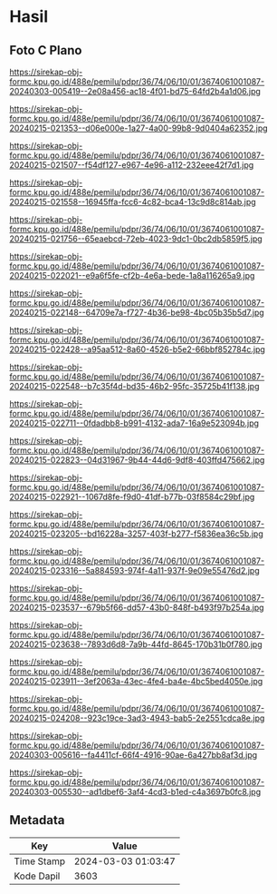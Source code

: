# Hasil

## Foto C Plano

https://sirekap-obj-formc.kpu.go.id/488e/pemilu/pdpr/36/74/06/10/01/3674061001087-20240303-005419--2e08a456-ac18-4f01-bd75-64fd2b4a1d06.jpg

https://sirekap-obj-formc.kpu.go.id/488e/pemilu/pdpr/36/74/06/10/01/3674061001087-20240215-021353--d06e000e-1a27-4a00-99b8-9d0404a62352.jpg

https://sirekap-obj-formc.kpu.go.id/488e/pemilu/pdpr/36/74/06/10/01/3674061001087-20240215-021507--f54df127-e967-4e96-a112-232eee42f7d1.jpg

https://sirekap-obj-formc.kpu.go.id/488e/pemilu/pdpr/36/74/06/10/01/3674061001087-20240215-021558--16945ffa-fcc6-4c82-bca4-13c9d8c814ab.jpg

https://sirekap-obj-formc.kpu.go.id/488e/pemilu/pdpr/36/74/06/10/01/3674061001087-20240215-021756--65eaebcd-72eb-4023-9dc1-0bc2db5859f5.jpg

https://sirekap-obj-formc.kpu.go.id/488e/pemilu/pdpr/36/74/06/10/01/3674061001087-20240215-022021--e9a6f5fe-cf2b-4e6a-bede-1a8a116265a9.jpg

https://sirekap-obj-formc.kpu.go.id/488e/pemilu/pdpr/36/74/06/10/01/3674061001087-20240215-022148--64709e7a-f727-4b36-be98-4bc05b35b5d7.jpg

https://sirekap-obj-formc.kpu.go.id/488e/pemilu/pdpr/36/74/06/10/01/3674061001087-20240215-022428--a95aa512-8a60-4526-b5e2-66bbf852784c.jpg

https://sirekap-obj-formc.kpu.go.id/488e/pemilu/pdpr/36/74/06/10/01/3674061001087-20240215-022548--b7c35f4d-bd35-46b2-95fc-35725b41f138.jpg

https://sirekap-obj-formc.kpu.go.id/488e/pemilu/pdpr/36/74/06/10/01/3674061001087-20240215-022711--0fdadbb8-b991-4132-ada7-16a9e523094b.jpg

https://sirekap-obj-formc.kpu.go.id/488e/pemilu/pdpr/36/74/06/10/01/3674061001087-20240215-022823--04d31967-9b44-44d6-9df8-403ffd475662.jpg

https://sirekap-obj-formc.kpu.go.id/488e/pemilu/pdpr/36/74/06/10/01/3674061001087-20240215-022921--1067d8fe-f9d0-41df-b77b-03f8584c29bf.jpg

https://sirekap-obj-formc.kpu.go.id/488e/pemilu/pdpr/36/74/06/10/01/3674061001087-20240215-023205--bd16228a-3257-403f-b277-f5836ea36c5b.jpg

https://sirekap-obj-formc.kpu.go.id/488e/pemilu/pdpr/36/74/06/10/01/3674061001087-20240215-023316--5a884593-974f-4a11-937f-9e09e55476d2.jpg

https://sirekap-obj-formc.kpu.go.id/488e/pemilu/pdpr/36/74/06/10/01/3674061001087-20240215-023537--679b5f66-dd57-43b0-848f-b493f97b254a.jpg

https://sirekap-obj-formc.kpu.go.id/488e/pemilu/pdpr/36/74/06/10/01/3674061001087-20240215-023638--7893d6d8-7a9b-44fd-8645-170b31b0f780.jpg

https://sirekap-obj-formc.kpu.go.id/488e/pemilu/pdpr/36/74/06/10/01/3674061001087-20240215-023911--3ef2063a-43ec-4fe4-ba4e-4bc5bed4050e.jpg

https://sirekap-obj-formc.kpu.go.id/488e/pemilu/pdpr/36/74/06/10/01/3674061001087-20240215-024208--923c19ce-3ad3-4943-bab5-2e2551cdca8e.jpg

https://sirekap-obj-formc.kpu.go.id/488e/pemilu/pdpr/36/74/06/10/01/3674061001087-20240303-005616--fa4411cf-66f4-4916-90ae-6a427bb8af3d.jpg

https://sirekap-obj-formc.kpu.go.id/488e/pemilu/pdpr/36/74/06/10/01/3674061001087-20240303-005530--ad1dbef6-3af4-4cd3-b1ed-c4a3697b0fc8.jpg


## Metadata

| Key        | Value               |
| ---------- | ------------------- |
| Time Stamp | 2024-03-03 01:03:47 |
| Kode Dapil | 3603                |



